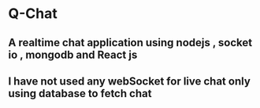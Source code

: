 # Q-Chat

## A realtime chat application using nodejs , socket io , mongodb and React js
## I have not used any webSocket for live chat only using database to fetch chat
